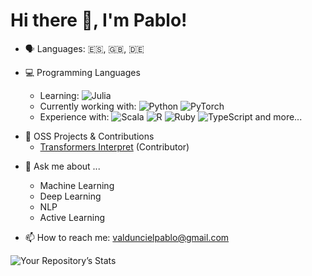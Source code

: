 # Hi there 👋, I'm Pablo!


- 🗣️ Languages: 🇪🇸, 🇬🇧, 🇩🇪 

- 💻 Programming Languages
  - Learning: ![Julia](https://img.shields.io/badge/-Julia-9558B2?style=for-the-badge&logo=julia&logoColor=white)
  - Currently working with: ![Python](https://img.shields.io/badge/python-3670A0?style=for-the-badge&logo=python&logoColor=ffdd54) ![PyTorch](https://img.shields.io/badge/PyTorch-%23EE4C2C.svg?style=for-the-badge&logo=PyTorch&logoColor=white)
  - Experience with:  ![Scala](https://img.shields.io/badge/scala-%23DC322F.svg?style=for-the-badge&logo=scala&logoColor=white) ![R](https://img.shields.io/badge/r-%23276DC3.svg?style=for-the-badge&logo=r&logoColor=white) ![Ruby](https://img.shields.io/badge/ruby-%23CC342D.svg?style=for-the-badge&logo=ruby&logoColor=white) ![TypeScript](https://img.shields.io/badge/typescript-%23007ACC.svg?style=for-the-badge&logo=typescript&logoColor=white) and more...
 <!-- - Interested in working with: ![Julia](https://img.shields.io/badge/-Julia-9558B2?style=for-the-badge&logo=julia&logoColor=white) or ![Scala](https://img.shields.io/badge/scala-%23DC322F.svg?style=for-the-badge&logo=scala&logoColor=white) -->


- 👐 OSS Projects & Contributions
  - [Transformers Interpret](https://github.com/cdpierse/transformers-interpret) (Contributor)

<!-- - 🌱 I’m currently learning ...
  - Information Extraction and Automated Knowledge Base Construction 
  - AI Planning  -->

- 💬 Ask me about ...
  - Machine Learning 
  - Deep Learning
  - NLP 
  - Active Learning
  
- 📫 How to reach me: valduncielpablo@gmail.com


![Your Repository’s Stats](https://github-readme-stats.vercel.app/api?username=pabvald&show_icons=true)

<!--

<img src="https://komarev.com/ghpvc/?username=pabvald"/>
<div id="badges" align="center">
  <a href="https://www.linkedin.com/in/pabvald/">
    <img src="https://img.shields.io/badge/LinkedIn-blue?style=for-the-badge&logo=linkedin&logoColor=white" alt="LinkedIn Badge"/>
  </a>
</div>


**pabvald/pabvald** is a ✨ _special_ ✨ repository because its `README.md` (this file) appears on your GitHub profile.

Here are some ideas to get you started:

- 🔭 I’m currently working on ...

- 👯 I’m looking to collaborate on ...
- 🤔 I’m looking for help with ...

.
- 😄 Pronouns: ...
- ⚡ Fun fact: ...

[![Top Langs](https://github-readme-stats.vercel.app/api/top-langs/?username=pabvald&layout=compact&theme=vision-friendly-dark)](https://github.com/anuraghazra/github-readme-stats)
-->
